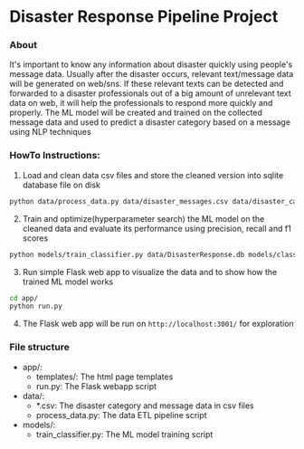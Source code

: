 # Disaster Response Pipeline Project

### About

It's important to know any information about disaster quickly using people's message data. Usually after the disaster occurs, relevant text/message data will be generated on web/sns. If these relevant texts can be detected and forwarded to a disaster professionals out of a big amount of unrelevant text data on web, it will help the professionals to respond more quickly and properly. The ML model will be created and trained on the collected message data and used to predict a disaster category based on a message using NLP techniques

### HowTo Instructions:

1. Load and clean data csv files and store the cleaned version into sqlite database file on disk
```bash
python data/process_data.py data/disaster_messages.csv data/disaster_categories.csv data/DisasterResponse.db
```

2. Train and optimize(hyperparameter search) the ML model on the cleaned data and evaluate its performance using precision, recall and f1 scores
```bash
python models/train_classifier.py data/DisasterResponse.db models/classifier.pkl
```

3. Run simple Flask web app to visualize the data and to show how the trained ML model works
```bash
cd app/
python run.py
```

4. The Flask web app will be run on `http://localhost:3001/` for exploration


### File structure

- app/: 
  - templates/: The html page templates
  - run.py: The Flask webapp script
- data/: 
  - *.csv: The disaster category and message data in csv files
  - process_data.py: The data ETL pipeline script
- models/:
  - train_classifier.py: The ML model training script